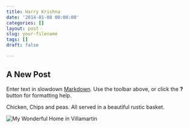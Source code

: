 ```yaml
---
title: Harry Krishna
date: '2014-01-08 00:00:00'
categories: []
layout: post
slug: your-filename
tags: []
draft: false

---
```

## A New Post

Enter text in slowdown [Markdown](http://daringfireball.net/projects/markdown/). Use the toolbar above, or click the **?** button for formatting help.

Chicken, Chips and peas. All served in a beautiful rustic basket.

![My Wonderful Home in Villamartin](http://forestry.io/sites/5vz8mzbei02yaq/image/%2Fimages%2FVMartin.jpeg)
